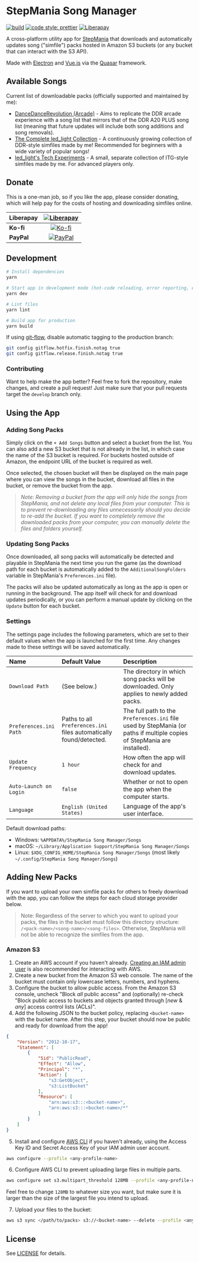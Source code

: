 # StepMania Song Manager

[![build](https://github.com/edward-ly/stepmania-song-manager/actions/workflows/main.yml/badge.svg?branch=master)](https://github.com/edward-ly/stepmania-song-manager/actions/workflows/main.yml)
[![code style: prettier](https://img.shields.io/badge/code_style-prettier-ff69b4.svg)](https://github.com/prettier/prettier)
[![Liberapay](https://img.shields.io/liberapay/patrons/edward-ly.svg?logo=liberapay)](https://liberapay.com/edward-ly/donate)

A cross-platform utility app for [StepMania](https://github.com/stepmania/stepmania) that downloads and automatically updates song ("simfile") packs hosted in Amazon S3 buckets (or any bucket that can interact with the S3 API).

Made with [Electron](https://www.electronjs.org/) and [Vue.js](https://vuejs.org/) via the [Quasar](https://quasar.dev/) framework.

## Available Songs

Current list of downloadable packs (officially supported and maintained by me):

-   [DanceDanceRevolution (Arcade)](https://p.eagate.573.jp/game/ddr/ddra20/p/index.html) - Aims to replicate the DDR arcade experience with a song list that mirrors that of the DDR A20 PLUS song list (meaning that future updates will include both song additions and song removals).
-   [The Complete led_light Collection](https://zenius-i-vanisher.com/v5.2/viewsimfilecategory.php?categoryid=821) - A continuously growing collection of DDR-style simfiles made by me!
    Recommended for beginners with a wide variety of popular songs!
-   [led_light's Tech Experiments](https://zenius-i-vanisher.com/v5.2/viewsimfilecategory.php?categoryid=821) - A small, separate collection of ITG-style simfiles made by me.
    For advanced players only.

## Donate

This is a one-man job, so if you like the app, please consider donating, which will help pay for the costs of hosting and downloading simfiles online.

| **Liberapay** | [![Liberapay](https://liberapay.com/assets/widgets/donate.svg)](https://liberapay.com/edward-ly/donate)  |
| --- | :---: |
| **Ko-fi** | [![Ko-fi](https://ko-fi.com/img/githubbutton_sm.svg)](https://ko-fi.com/Z8Z42UJNY) |
| **PayPal** | [![PayPal](https://www.paypalobjects.com/en_US/i/btn/btn_donateCC_LG.gif)](https://www.paypal.com/donate?hosted_button_id=R3F883NUQFLP2) |

## Development

```bash
# Install dependencies
yarn

# Start app in development mode (hot-code reloading, error reporting, etc.)
yarn dev

# Lint files
yarn lint

# Build app for production
yarn build
```

If using [git-flow](https://github.com/petervanderdoes/gitflow-avh), disable automatic tagging to the production branch:

```bash
git config gitflow.hotfix.finish.notag true
git config gitflow.release.finish.notag true
```

### Contributing

Want to help make the app better?
Feel free to fork the repository, make changes, and create a pull request!
Just make sure that your pull requests target the `develop` branch only.

## Using the App

### Adding Song Packs

Simply click on the `+ Add Songs` button and select a bucket from the list.
You can also add a new S3 bucket that is not already in the list, in which case the name of the S3 bucket is required.
For buckets hosted outside of Amazon, the endpoint URL of the bucket is required as well.

Once selected, the chosen bucket will then be displayed on the main page where you can view the songs in the bucket, download all files in the bucket, or remove the bucket from the app.

> *Note: Removing a bucket from the app will only hide the songs from StepMania, and not delete any local files from your computer.
  This is to prevent re-downloading any files unnecessarily should you decide to re-add the bucket.
  If you want to completely remove the downloaded packs from your computer, you can manually delete the files and folders yourself.*

### Updating Song Packs

Once downloaded, all song packs will automatically be detected and playable in StepMania the next time you run the game (as the download path for each bucket is automatically added to the `AdditionalSongFolders` variable in StepMania's `Preferences.ini` file).

The packs will also be updated automatically as long as the app is open or running in the background.
The app itself will check for and download updates periodically, or you can perform a manual update by clicking on the `Update` button for each bucket.

### Settings

The settings page includes the following parameters, which are set to their default values when the app is launched for the first time.
Any changes made to these settings will be saved automatically.

| Name | Default Value | Description |
| :- | :- | :- |
| `Download Path` | (See below.) | The directory in which song packs will be downloaded. Only applies to newly added packs. |
| `Preferences.ini Path` | Paths to all `Preferences.ini` files automatically found/detected. | The full path to the `Preferences.ini` file used by StepMania (or paths if multiple copies of StepMania are installed). |
| `Update Frequency` | `1 hour` | How often the app will check for and download updates. |
| `Auto-Launch on Login` | `false` | Whether or not to open the app when the computer starts. |
| `Language` | `English (United States)` | Language of the app's user interface. |

Default download paths:

-   Windows: `%APPDATA%/StepMania Song Manager/Songs`
-   macOS: `~/Library/Application Support/StepMania Song Manager/Songs`
-   Linux: `$XDG_CONFIG_HOME/StepMania Song Manager/Songs` (most likely `~/.config/StepMania Song Manager/Songs`)

## Adding New Packs

If you want to upload your own simfile packs for others to freely download with the app, you can follow the steps for each cloud storage provider below.

> Note: Regardless of the server to which you want to upload your packs, the files in the bucket must follow this directory structure: `/<pack-name>/<song-name>/<song-files>`.
Otherwise, StepMania will not be able to recognize the simfiles from the app.

### Amazon S3

1. Create an AWS account if you haven't already.
   [Creating an IAM admin user](https://docs.aws.amazon.com/IAM/latest/UserGuide/getting-started_create-admin-group.html) is also recommended for interacting with AWS.
2. Create a new bucket from the Amazon S3 web console.
   The name of the bucket must contain only lowercase letters, numbers, and hyphens.
3. Configure the bucket to allow public access.
   From the Amazon S3 console, uncheck "Block *all* public access" and (optionally) re-check "Block public access to buckets and objects granted through [*new* & *any*] access control lists (ACLs)".
4. Add the following JSON to the bucket policy, replacing `<bucket-name>` with the bucket name.
   After this step, your bucket should now be public and ready for download from the app!

```json
{
    "Version": "2012-10-17",
    "Statement": [
        {
            "Sid": "PublicRead",
            "Effect": "Allow",
            "Principal": "*",
            "Action": [
                "s3:GetObject",
                "s3:ListBucket"
            ],
            "Resource": [
                "arn:aws:s3:::<bucket-name>",
                "arn:aws:s3:::<bucket-name>/*"
            ]
        }
    ]
}
```

5. Install and configure [AWS CLI](https://aws.amazon.com/cli/) if you haven't already, using the Access Key ID and Secret Access Key of your IAM admin user account.

```sh
aws configure --profile <any-profile-name>
```

6. Configure AWS CLI to prevent uploading large files in multiple parts.

```sh
aws configure set s3.multipart_threshold 128MB --profile <any-profile-name>
```

Feel free to change `128MB` to whatever size you want, but make sure it is larger than the size of the largest file you intend to upload.

7. Upload your files to the bucket:

```sh
aws s3 sync </path/to/packs> s3://<bucket-name> --delete --profile <any-profile-name>
```

## License

See [LICENSE](./LICENSE) for details.
